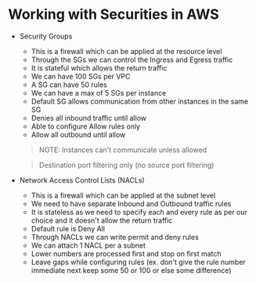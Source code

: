 # Working with Securities in AWS

- Security Groups
	- This is a firewall which can be applied at the resource level
	- Through the SGs we can control the Ingress and Egress traffic
	- It is stateful which allows the return traffic
	- We can have 100 SGs per VPC
	- A SG can have 50 rules
	- We can have a max of 5 SGs per instance
	- Default SG allows communication from other instances in the same SG 
	- Denies all inbound traffic until allow
	- Able to configure Allow rules only
	- Allow all outbound until allow

	> NOTE: Instances can't communicate unless allowed

	> Destination port filtering only (no source port filtering)

- Network Access Control Lists (NACLs)
	- This is a firewall which can be applied at the subnet level
	- We need to have separate Inbound and Outbound traffic rules
	- It is stateless as we need to specify each and every rule as per our choice and it doesn't allow the return traffic
	- Default rule is Deny All
	- Through NACLs we can write permit and deny rules
	- We can attach 1 NACL per a subnet
	- Lower numbers are processed first and stop on first match
	- Leave gaps while configuring rules (ex. don't give the rule number immediate next keep some 50 or 100 or else some difference)
